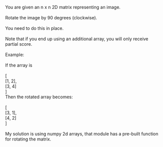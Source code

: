 You are given an n x n 2D matrix representing an image.\
\
Rotate the image by 90 degrees (clockwise).\
\
You need to do this in place.\
\
Note that if you end up using an additional array, you will only receive partial score.\
\
Example:\
\
If the array is\
\
[\
    [1, 2],\
    [3, 4]\
]\
Then the rotated array becomes:\
\
[\
    [3, 1],\
    [4, 2]\
]\
\
My solution is using numpy 2d arrays, that module has a pre-built function for rotating the matrix.
